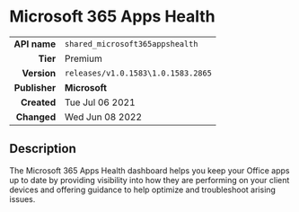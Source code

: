 # Microsoft 365 Apps Health
| | |
|-:|-|
|**API name**|`shared_microsoft365appshealth`|
|**Tier**|Premium|
|**Version**|`releases/v1.0.1583\1.0.1583.2865`|
|**Publisher**|**Microsoft**|
|**Created**|Tue Jul 06 2021|
|**Changed**|Wed Jun 08 2022|

## Description
The Microsoft 365 Apps Health dashboard helps you keep your Office apps up to date by providing visibility into how they are performing on your client devices and offering guidance to help optimize and troubleshoot arising issues.

